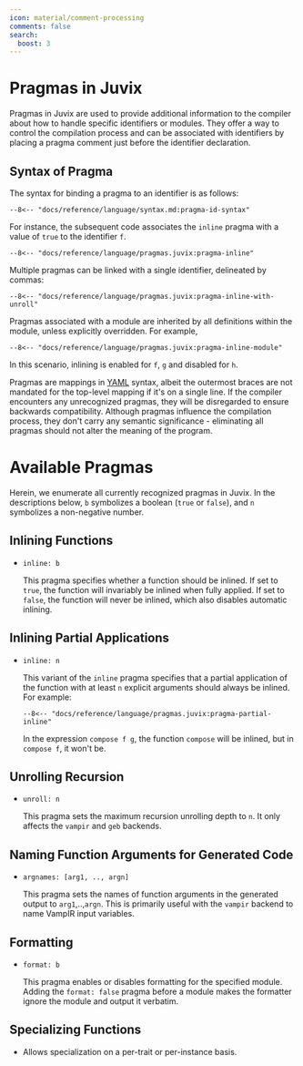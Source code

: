 ```yaml
---
icon: material/comment-processing
comments: false
search:
  boost: 3
---
```


# Pragmas in Juvix

Pragmas in Juvix are used to provide additional information to the compiler
about how to handle specific identifiers or modules. They offer a way to control
the compilation process and can be associated with identifiers by placing a
pragma comment just before the identifier declaration.

## Syntax of Pragma

The syntax for binding a pragma to an identifier is as follows:

```juvix
--8<-- "docs/reference/language/syntax.md:pragma-id-syntax"
```

For instance, the subsequent code associates the `inline` pragma with a value of
`true` to the identifier `f`.

```juvix
--8<-- "docs/reference/language/pragmas.juvix:pragma-inline"
```

Multiple pragmas can be linked with a single identifier, delineated by commas:

```juvix
--8<-- "docs/reference/language/pragmas.juvix:pragma-inline-with-unroll"
```

Pragmas associated with a module are inherited by all definitions within the
module, unless explicitly overridden. For example,

```juvix
--8<-- "docs/reference/language/pragmas.juvix:pragma-inline-module"
```

In this scenario, inlining is enabled for `f`, `g` and disabled for `h`.

Pragmas are mappings in [YAML](https://yaml.org/) syntax, albeit the outermost
braces are not mandated for the top-level mapping if it's on a single line. If
the compiler encounters any unrecognized pragmas, they will be disregarded to
ensure backwards compatibility. Although pragmas influence the compilation
process, they don't carry any semantic significance - eliminating all pragmas
should not alter the meaning of the program.

# Available Pragmas

Herein, we enumerate all currently recognized pragmas in Juvix. In the
descriptions below, `b` symbolizes a boolean (`true` or `false`), and `n`
symbolizes a non-negative number.

## Inlining Functions

- `inline: b`

  This pragma specifies whether a function should be inlined. If set to `true`,
  the function will invariably be inlined when fully applied. If set to `false`,
  the function will never be inlined, which also disables automatic inlining.

## Inlining Partial Applications

- `inline: n`

  This variant of the `inline` pragma specifies that a partial application of
  the function with at least `n` explicit arguments should always be inlined.
  For example:

  ```juvix
  --8<-- "docs/reference/language/pragmas.juvix:pragma-partial-inline"
  ```

  In the expression `compose f g`, the function `compose` will be inlined, but
  in `compose f`, it won't be.

## Unrolling Recursion

- `unroll: n`

  This pragma sets the maximum recursion unrolling depth to `n`. It only affects
  the `vampir` and `geb` backends.

## Naming Function Arguments for Generated Code

- `argnames: [arg1, .., argn]`

  This pragma sets the names of function arguments in the generated output to
  `arg1`,..,`argn`. This is primarily useful with the `vampir` backend to name
  VampIR input variables.

## Formatting

- `format: b`

  This pragma enables or disables formatting for the specified module. Adding
  the `format: false` pragma before a module makes the formatter ignore the
  module and output it verbatim.

## Specializing Functions

- Allows specialization on a per-trait or per-instance basis.

<!-- TODO for v0.5.2 -->
